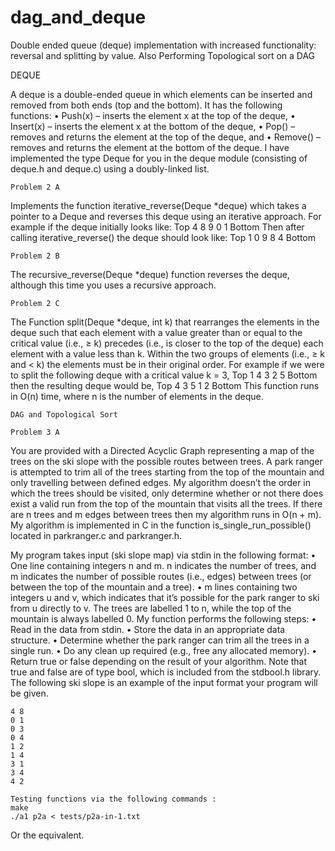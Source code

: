 # dag_and_deque
Double ended queue (deque) implementation with increased functionality: reversal and splitting by value. Also Performing Topological sort on a DAG

DEQUE

A deque is a double-ended queue in which elements can
be inserted and removed from both ends (top and the bottom). It has the following functions:
  • Push(x) – inserts the element x at the top of the deque,
  • Insert(x) – inserts the element x at the bottom of the deque,
  • Pop() – removes and returns the element at the top of the deque, and
  • Remove() – removes and returns the element at the bottom of the deque.
I have implemented the type Deque for you in the deque module (consisting
of deque.h and deque.c) using a doubly-linked list.

    Problem 2 A
Implements the function iterative_reverse(Deque *deque) which takes a pointer to a
Deque and reverses this deque using an iterative approach.
For example if the deque initially looks like:
  Top 4 8 9 0 1 Bottom
Then after calling iterative_reverse() the deque should look like:
  Top 1 0 9 8 4 Bottom

    Problem 2 B
The recursive_reverse(Deque *deque) function reverses the deque, although this time you uses a
recursive approach.

    Problem 2 C
The Function split(Deque *deque, int k) that rearranges the elements in the deque such that
each element with a value greater than or equal to the critical value (i.e., ≥ k) precedes (i.e., is closer
to the top of the deque) each element with a value less than k.
Within the two groups of elements (i.e., ≥ k and < k) the elements must be in their original order.
For example if we were to split the following deque with a critical value k = 3,
    Top 1 4 3 2 5 Bottom
then the resulting deque would be,
    Top 4 3 5 1 2 Bottom
This function runs in O(n) time, where n is the number of elements in the deque.

    DAG and Topological Sort

    Problem 3 A
You are provided with a Directed Acyclic Graph representing a map
of the trees on the ski slope with the possible routes between trees. A park ranger is attempted to trim 
all of the trees starting from the top of the mountain and only travelling between defined edges.
My algorithm doesn’t the order in which the trees should be visited, only
determine whether or not there does exist a valid run from the top of the mountain that visits all the
trees. If there are n trees and m edges between trees then my algorithm runs in O(n + m). My algorithm is 
implemented in C in the function is_single_run_possible() located in parkranger.c and parkranger.h. 

My program takes input (ski slope map) via stdin in the following format:
• One line containing integers n and m. n indicates the number of trees, and m indicates the
number of possible routes (i.e., edges) between trees (or between the top of the mountain and a
tree).
• m lines containing two integers u and v, which indicates that it’s possible for the park ranger to
ski from u directly to v.
The trees are labelled 1 to n, while the top of the mountain is always labelled 0.
My function performs the following steps:
• Read in the data from stdin.
• Store the data in an appropriate data structure.
• Determine whether the park ranger can trim all the trees in a single run.
• Do any clean up required (e.g., free any allocated memory).
• Return true or false depending on the result of your algorithm. Note that true and false
are of type bool, which is included from the stdbool.h library.
The following ski slope is an example of the input format your program will be given.

    4 8
    0 1
    0 3
    0 4
    1 2
    1 4
    3 1
    3 4
    4 2

    Testing functions via the following commands :
    make
    ./a1 p2a < tests/p2a-in-1.txt
Or the equivalent.
